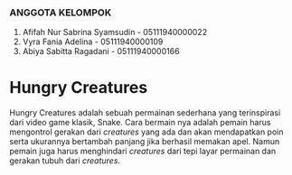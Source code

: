 ### ANGGOTA KELOMPOK
1. Afifah Nur Sabrina Syamsudin - 05111940000022
2. Vyra Fania Adelina - 05111940000109
3. Abiya Sabitta Ragadani - 05111940000166

# Hungry Creatures
Hungry Creatures adalah sebuah permainan sederhana yang terinspirasi dari video game klasik, Snake. Cara bermain nya adalah pemain harus mengontrol gerakan dari _creatures_ yang ada dan akan mendapatkan poin serta ukurannya bertambah panjang  jika berhasil memakan apel. Namun pemain juga harus menghindari _creatures_ dari tepi layar permainan dan gerakan tubuh dari _creatures_.


